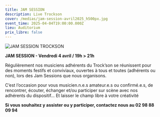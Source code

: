 ```yaml
---
title: JAM SESSION
description: Live Trockson
cover: /medias/jam-session-avril2025_h500px.jpg
event_time: 2025-04-04T19:00:00.000Z
lieu: Auditorium
prix_libre: false
---
```

![JAM SESSION TROCKSON](/medias/jam-session-avril2025_l750px.jpg "JAM SESSION TROCKSON")

**JAM SESSION - Vendredi 4 avril / 19h > 21h**

Régulièrement nos musiciens adhérents du Trock’son se réunissent pour des moments festifs et conviviaux, ouvertes à tous et toutes (adhérents ou non), lors des Jam Sessions que nous organisons. 

C’est l’occasion pour vous musicien.n.e.s amateur.e.s ou confirmé.e.s, de rencontrer, écouter, échanger et/ou participer sur scène avec nos adhérents du dispositif… Et laisser le champ libre à votre créativité

**Si vous souhaitez y assister ou y participer, contactez nous au 02 98 88 09 94**

[](https://www.mjcmorlaix.com/documents)